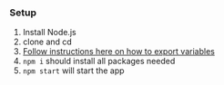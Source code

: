 ### Setup

1) Install Node.js
2) clone and cd
3) [Follow instructions here on how to export variables](https://docs.microsoft.com/en-us/azure/cognitive-services/text-analytics/quickstarts/nodejs-sdk)
4) `npm i` should install all packages needed
5) `npm start` will start the app
